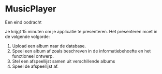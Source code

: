 # MusicPlayer
Een eind oodracht

Je krijgt 15 minuten om je applicatie te presenteren. Het presenteren moet in de volgende volgorde:
1. Upload een album naar de database.
2. Speel een album af zoals beschreven in de informatiebehoefte en het functioneel ontwerp.
3. Stel een afspeellijst samen uit verschillende albums
4. Speel de afspeellijst af.
